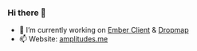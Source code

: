 ### Hi there 👋

- 🔭 I’m currently working on [Ember Client](https://emberclient.com) & [Dropmap](https://dropmap.net)
- 📫 Website: [amplitudes.me](https://amplitudes.me)
